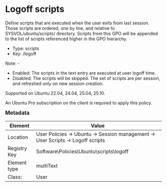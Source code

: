 # Logoff scripts

Define scripts that are executed when the user exits from last session.
Those scripts are ordered, one by line, and relative to SYSVOL/ubuntu/scripts/ directory.
Scripts from this GPO will be appended to the list of scripts referenced higher in the GPO hierarchy.


- Type: scripts
- Key: /logoff

Note: -
 * Enabled: The scripts in the text entry are executed at user logoff time.
 * Disabled: The scripts will be skipped.
 The set of scripts are per session, and refreshed only on new session creation.


Supported on Ubuntu 22.04, 24.04, 25.04, 25.10.

An Ubuntu Pro subscription on the client is required to apply this policy.



<span style="font-size: larger;">**Metadata**</span>

| Element      | Value            |
| ---          | ---              |
| Location     | User Policies -> Ubuntu -> Session management -> User Scripts -> Logoff scripts    |
| Registry Key | Software\Policies\Ubuntu\scripts\logoff         |
| Element type | multiText |
| Class:       | User       |
